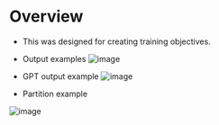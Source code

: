 # Overview

- This was designed for creating training objectives.
- Output examples
![image](https://github.com/user-attachments/assets/86236ba6-d860-4b29-be43-53bc755738db)

- GPT output example
![image](https://github.com/user-attachments/assets/b2d2d7fc-bd35-416f-929f-c309f99fd588)

- Partition example

![image](https://github.com/user-attachments/assets/2c4674ee-6d19-4796-ac64-cbf32022f099)

